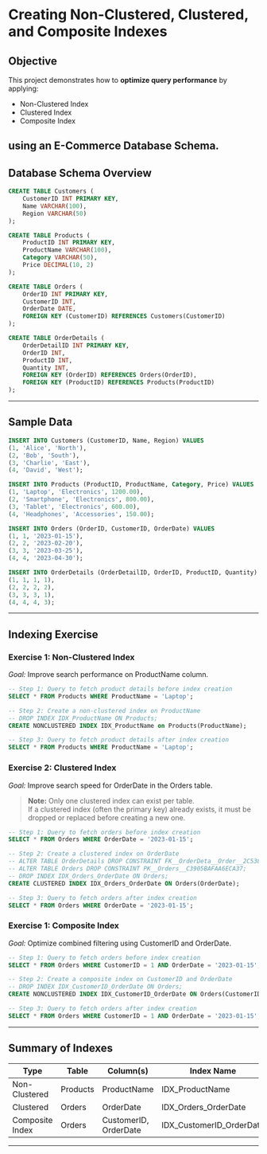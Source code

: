 # Creating Non-Clustered, Clustered, and Composite Indexes

## Objective
This project demonstrates how to **optimize query performance** by applying:

- Non-Clustered Index
- Clustered Index
- Composite Index

using an **E-Commerce Database Schema**.
---
## Database Schema Overview

```sql
CREATE TABLE Customers (
    CustomerID INT PRIMARY KEY,
    Name VARCHAR(100),
    Region VARCHAR(50)
);

CREATE TABLE Products (
    ProductID INT PRIMARY KEY,
    ProductName VARCHAR(100),
    Category VARCHAR(50),
    Price DECIMAL(10, 2)
);

CREATE TABLE Orders (
    OrderID INT PRIMARY KEY,
    CustomerID INT,
    OrderDate DATE,
    FOREIGN KEY (CustomerID) REFERENCES Customers(CustomerID)
);

CREATE TABLE OrderDetails (
    OrderDetailID INT PRIMARY KEY,
    OrderID INT,
    ProductID INT,
    Quantity INT,
    FOREIGN KEY (OrderID) REFERENCES Orders(OrderID),
    FOREIGN KEY (ProductID) REFERENCES Products(ProductID)
);
```
---
## Sample Data
```sql
INSERT INTO Customers (CustomerID, Name, Region) VALUES
(1, 'Alice', 'North'),
(2, 'Bob', 'South'),
(3, 'Charlie', 'East'),
(4, 'David', 'West');

INSERT INTO Products (ProductID, ProductName, Category, Price) VALUES
(1, 'Laptop', 'Electronics', 1200.00),
(2, 'Smartphone', 'Electronics', 800.00),
(3, 'Tablet', 'Electronics', 600.00),
(4, 'Headphones', 'Accessories', 150.00);

INSERT INTO Orders (OrderID, CustomerID, OrderDate) VALUES
(1, 1, '2023-01-15'),
(2, 2, '2023-02-20'),
(3, 3, '2023-03-25'),
(4, 4, '2023-04-30');

INSERT INTO OrderDetails (OrderDetailID, OrderID, ProductID, Quantity) VALUES
(1, 1, 1, 1),
(2, 2, 2, 2),
(3, 3, 3, 1),
(4, 4, 4, 3);
```
---
## Indexing Exercise
### Exercise 1: Non-Clustered Index
*Goal:* Improve search performance on ProductName column.
```sql
-- Step 1: Query to fetch product details before index creation
SELECT * FROM Products WHERE ProductName = 'Laptop';

-- Step 2: Create a non-clustered index on ProductName
-- DROP INDEX IDX_ProductName ON Products;
CREATE NONCLUSTERED INDEX IDX_ProductName on Products(ProductName);

-- Step 3: Query to fetch product details after index creation
SELECT * FROM Products WHERE ProductName = 'Laptop';
```

### Exercise 2: Clustered Index
*Goal:*  Improve search speed for OrderDate in the Orders table.
> **Note:** Only one clustered index can exist per table.  
> If a clustered index (often the primary key) already exists, it must be dropped or replaced before creating a new one.
```sql
-- Step 1: Query to fetch orders before index creation
SELECT * FROM Orders WHERE OrderDate = '2023-01-15';

-- Step 2: Create a clustered index on OrderDate
-- ALTER TABLE OrderDetails DROP CONSTRAINT FK__OrderDeta__Order__2C538F61;
-- ALTER TABLE Orders DROP CONSTRAINT PK__Orders__C3905BAFAA6ECA37;
-- DROP INDEX IDX_Orders_OrderDate ON Orders;
CREATE CLUSTERED INDEX IDX_Orders_OrderDate ON Orders(OrderDate);

-- Step 3: Query to fetch orders after index creation
SELECT * FROM Orders WHERE OrderDate = '2023-01-15';
```

### Exercise 1: Composite Index
*Goal:* Optimize combined filtering using CustomerID and OrderDate.
```sql
-- Step 1: Query to fetch orders before index creation
SELECT * FROM Orders WHERE CustomerID = 1 AND OrderDate = '2023-01-15';

-- Step 2: Create a composite index on CustomerID and OrderDate
-- DROP INDEX IDX_CustomerID_OrderDate ON Orders;
CREATE NONCLUSTERED INDEX IDX_CustomerID_OrderDate ON Orders(CustomerID, OrderDate);

-- Step 3: Query to fetch orders after index creation
SELECT * FROM Orders WHERE CustomerID = 1 AND OrderDate = '2023-01-15';
```
---
## Summary of Indexes

| Type             | Table   | Column(s)               | Index Name               |
|--------------------|------------|----------------------------|-----------------------------|
| Non-Clustered      | Products   | ProductName                | IDX_ProductName             |
| Clustered          | Orders     | OrderDate                  | IDX_Orders_OrderDate        |
| Composite Index    | Orders     | CustomerID, OrderDate      | IDX_CustomerID_OrderDate    |
---